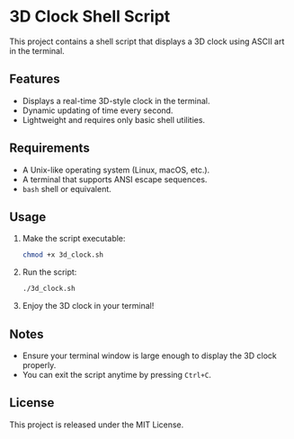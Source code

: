 
# 3D Clock Shell Script

This project contains a shell script that displays a 3D clock using ASCII art in the terminal.

## Features

- Displays a real-time 3D-style clock in the terminal.
- Dynamic updating of time every second.
- Lightweight and requires only basic shell utilities.

## Requirements

- A Unix-like operating system (Linux, macOS, etc.).
- A terminal that supports ANSI escape sequences.
- `bash` shell or equivalent.

## Usage

1. Make the script executable:
    ```bash
    chmod +x 3d_clock.sh
    ```

2. Run the script:
    ```bash
    ./3d_clock.sh
    ```

3. Enjoy the 3D clock in your terminal!

## Notes

- Ensure your terminal window is large enough to display the 3D clock properly.
- You can exit the script anytime by pressing `Ctrl+C`.

## License

This project is released under the MIT License.
